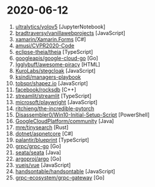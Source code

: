 # 2020-06-12

1. [ultralytics/yolov5](https://github.com/ultralytics/yolov5 "YOLOv5 in PyTorch > ONNX > CoreML > iOS") [JupyterNotebook]
2. [bradtraversy/vanillawebprojects](https://github.com/bradtraversy/vanillawebprojects "Mini projects built with HTML5, CSS & JavaScript. No frameworks or libraries") [JavaScript]
3. [xamarin/Xamarin.Forms](https://github.com/xamarin/Xamarin.Forms "Xamarin.Forms Official Home") [C#]
4. [amusi/CVPR2020-Code](https://github.com/amusi/CVPR2020-Code "CVPR 2020 论文开源项目合集") 
5. [eclipse-theia/theia](https://github.com/eclipse-theia/theia "Eclipse Theia is a cloud & desktop IDE framework implemented in TypeScript.") [TypeScript]
6. [googleapis/google-cloud-go](https://github.com/googleapis/google-cloud-go "Google Cloud Client Libraries for Go.") [Go]
7. [Igglybuff/awesome-piracy](https://github.com/Igglybuff/awesome-piracy "A curated list of awesome warez and piracy links") [HTML]
8. [KuroLabs/stegcloak](https://github.com/KuroLabs/stegcloak "Hide secrets with invisible characters in plain text securely using passwords 🧙🏻‍♂️⭐") [JavaScript]
9. [ksindi/managers-playbook](https://github.com/ksindi/managers-playbook "📖 Heuristics for effective management") 
10. [tobspr/shapez.io](https://github.com/tobspr/shapez.io "shapez.io is an open source base building game inspired by factorio! Available on web & desktop") [JavaScript]
11. [facebook/rocksdb](https://github.com/facebook/rocksdb "A library that provides an embeddable, persistent key-value store for fast storage.") [C++]
12. [streamlit/streamlit](https://github.com/streamlit/streamlit "Streamlit — The fastest way to build custom ML tools") [TypeScript]
13. [microsoft/playwright](https://github.com/microsoft/playwright "Node library to automate Chromium, Firefox and WebKit with a single API") [JavaScript]
14. [ritchieng/the-incredible-pytorch](https://github.com/ritchieng/the-incredible-pytorch "The Incredible PyTorch: a curated list of tutorials, papers, projects, communities and more relating to PyTorch.") 
15. [Disassembler0/Win10-Initial-Setup-Script](https://github.com/Disassembler0/Win10-Initial-Setup-Script "PowerShell script for automation of routine tasks done after fresh installations of Windows 10 / Server 2016 / Server 2019") [PowerShell]
16. [GoogleCloudPlatform/community](https://github.com/GoogleCloudPlatform/community "This repository holds the content submitted to https://cloud.google.com/community. Files added to the tutorials/ will appear at https://cloud.google.com/community/tutorials.") [Java]
17. [mre/tinysearch](https://github.com/mre/tinysearch "🔍 Tiny, full-text search engine for static websites built with Rust and WASM") [Rust]
18. [dotnet/aspnetcore](https://github.com/dotnet/aspnetcore "ASP.NET Core is a cross-platform .NET framework for building modern cloud-based web applications on Windows, Mac, or Linux.") [C#]
19. [palantir/blueprint](https://github.com/palantir/blueprint "A React-based UI toolkit for the web") [TypeScript]
20. [grpc/grpc-go](https://github.com/grpc/grpc-go "The Go language implementation of gRPC. HTTP/2 based RPC") [Go]
21. [seata/seata](https://github.com/seata/seata "🔥 Seata is an easy-to-use, high-performance, open source distributed transaction solution.") [Java]
22. [argoproj/argo](https://github.com/argoproj/argo "Argo Workflows: Get stuff done with Kubernetes.") [Go]
23. [vuejs/vue](https://github.com/vuejs/vue "🖖 Vue.js is a progressive, incrementally-adoptable JavaScript framework for building UI on the web.") [JavaScript]
24. [handsontable/handsontable](https://github.com/handsontable/handsontable "Handsontable is a JavaScript/HTML5 data grid with spreadsheet look & feel. Available for React, Vue and Angular.") [JavaScript]
25. [grpc-ecosystem/grpc-gateway](https://github.com/grpc-ecosystem/grpc-gateway "gRPC to JSON proxy generator following the gRPC HTTP spec") [Go]
